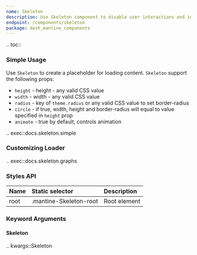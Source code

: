 ```yaml
---
name: Skeleton
description: Use Skeleton component to disable user interactions and indicate loading state.
endpoint: /components/skeleton
package: dash_mantine_components
---
```


.. toc::

### Simple Usage

Use `Skeleton` to create a placeholder for loading content. `Skeleton` support the following props:

- `height` - height - any valid CSS value
- `width` - width - any valid CSS value
- `radius` - key of `theme.radius` or any valid CSS value to set border-radius
- `circle` - if true, width, height and border-radius will equal to value specified in `height` prop
- `animate` - true by default, controls animation

.. exec::docs.skeleton.simple

### Customizing Loader

.. exec::docs.skeleton.graphs

### Styles API

| Name        | Static selector        | Description                                      |
|:------------|:-----------------------|:-------------------------------------------------|
| root        | .mantine-Skeleton-root | Root element                                     |

### Keyword Arguments

#### Skeleton

.. kwargs::Skeleton
